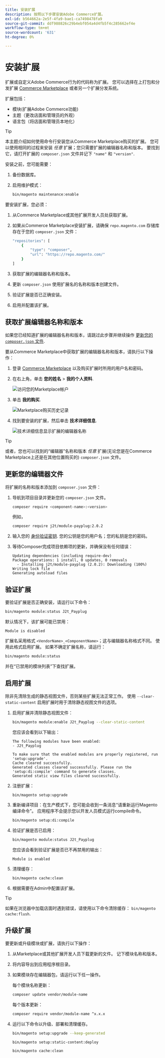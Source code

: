 ```yaml
---
title: 安装扩展
description: 按照以下步骤安装Adobe Commerce扩展。
exl-id: b564662a-2e5f-4fa9-bae1-ca7498478fa9
source-git-commit: ddf988826c29b4ebf054a4d4fb5f4c285662ef4e
workflow-type: tm+mt
source-wordcount: '631'
ht-degree: 0%

---
```


# 安装扩展

扩展或自定义Adobe Commerce行为的代码称为扩展。 您可以选择在上打包和分发扩展 [Commerce Marketplace](https://marketplace.magento.com) 或者另一个扩展分发系统。

扩展包括：

- 模块(扩展Adobe Commerce功能)
- 主题（更改店面和管理员的外观）
- 语言包（将店面和管理员本地化）

>[!TIP]
>
>本主题介绍如何使用命令行安装您从Commerce Marketplace购买的扩展。 您可以使用相同的过程来安装 _任意_ 扩展；您只需要扩展的编辑器名称和版本。 要找到它，请打开扩展的 `composer.json` 文件并记下 `"name"` 和 `"version"`.

安装之前，您可能需要：

1. 备份数据库。
1. 启用维护模式：

   ```bash
   bin/magento maintenance:enable
   ```

要安装扩展，您必须：

1. 从Commerce Marketplace或其他扩展开发人员处获取扩展。
1. 如果从Commerce Marketplace安装扩展，请确保 `repo.magento.com` 存储库存在于您的 `composer.json` 文件：

   ```bash
   "repositories": [
       {
           "type": "composer",
           "url": "https://repo.magento.com/"
       }
   ]
   ```

1. 获取扩展的编辑器名称和版本。
1. 更新 `composer.json` 使用扩展名的名称和版本创建文件。
1. 验证扩展是否已正确安装。
1. 启用并配置该扩展。

## 获取扩展编辑器名称和版本

如果您已经知道扩展的编辑器名称和版本，请跳过此步骤并继续操作 [更新您的 `composer.json` 文件](#update-your-composer-file).

要从Commerce Marketplace中获取扩展的编辑器名称和版本，请执行以下操作：

1. 登录 [Commerce Marketplace](https://marketplace.magento.com) 以及购买扩展时所用的用户名和密码。

1. 在右上角，单击 **您的姓名** > **我的个人资料**.

   ![访问您的Marketplace帐户](../../assets/installation/marketplace-my-profile.png)

1. 单击 **我的购买**.

   ![Marketplace购买历史记录](../../assets/installation//marketplace-my-purchases.png)

1. 找到要安装的扩展，然后单击 **技术详细信息**.

   ![技术详细信息显示扩展的编辑器名称](../../assets/installation/marketplace-extension-technical-details.png)

>[!TIP]
>
>或者，您也可以找到的“编辑器”名称和版本 _任意_ 扩展(无论您是在Commerce Marketplace上还是在其他位置购买的) `composer.json` 文件。

## 更新您的编辑器文件

将扩展的名称和版本添加到 `composer.json` 文件：

1. 导航到项目目录并更新您的 `composer.json` 文件。

   ```bash
   composer require <component-name>:<version>
   ```

   例如，

   ```bash
   composer require j2t/module-payplug:2.0.2
   ```

1. 输入您的 [身份验证密钥](../prerequisites/authentication-keys.md). 您的公钥是您的用户名；您的私钥是您的密码。

1. 等待Composer完成项目依赖项的更新，并确保没有任何错误：

   ```terminal
   Updating dependencies (including require-dev)
   Package operations: 1 install, 0 updates, 0 removals
     - Installing j2t/module-payplug (2.0.2): Downloading (100%)
   Writing lock file
   Generating autoload files
   ```

## 验证扩展

要验证扩展是否正确安装，请运行以下命令：

```bash
bin/magento module:status J2t_Payplug
```

默认情况下，该扩展可能已禁用：

```terminal
Module is disabled
```

扩展名采用格式 `<VendorName>_<ComponentName>`；这与编辑器名称格式不同。 使用此格式启用扩展。 如果不确定扩展名称，请运行：

```bash
bin/magento module:status
```

并在“已禁用的模块列表”下查找扩展。

## 启用扩展

除非先清除生成的静态视图文件，否则某些扩展无法正常工作。 使用 `--clear-static-content` 启用扩展时用于清除静态视图文件的选项。

1. 启用扩展并清除静态视图文件：

   ```bash
   bin/magento module:enable J2t_Payplug --clear-static-content
   ```

   您应该会看到以下输出：

   ```terminal
   The following modules have been enabled:
   - J2t_Payplug
   
   To make sure that the enabled modules are properly registered, run 'setup:upgrade'.
   Cache cleared successfully.
   Generated classes cleared successfully. Please run the 'setup:di:compile' command to generate classes.
   Generated static view files cleared successfully.
   ```

1. 注册扩展：

   ```bash
   bin/magento setup:upgrade
   ```

1. 重新编译项目：在生产模式下，您可能会收到一条消息“请重新运行Magento编译命令”。 应用程序不会提示您以开发人员模式运行compile命令。

   ```bash
   bin/magento setup:di:compile
   ```

1. 验证扩展是否已启用：

   ```bash
   bin/magento module:status J2t_Payplug
   ```

   您应该会看到验证扩展是否已不再禁用的输出：

   ```terminal
   Module is enabled
   ```

1. 清理缓存：

   ```bash
   bin/magento cache:clean
   ```

1. 根据需要在Admin中配置该扩展。

>[!TIP]
>
>如果在浏览器中加载店面时遇到错误，请使用以下命令清除缓存： `bin/magento cache:flush`.

## 升级扩展

要更新或升级模块或扩展，请执行以下操作：

1. 从Marketplace或其他扩展开发人员下载更新的文件。 记下模块名称和版本。

1. 将内容导出到应用程序根目录。

1. 如果模块存在编辑器包，请运行以下任一操作。

   每个模块名称更新：

   ```bash
   composer update vendor/module-name
   ```

   每个版本更新：

   ```bash
   composer require vendor/module-name ^x.x.x
   ```

1. 运行以下命令以升级、部署和清理缓存。

   ```bash
   bin/magento setup:upgrade --keep-generated
   ```

   ```bash
   bin/magento setup:static-content:deploy
   ```

   ```bash
   bin/magento cache:clean
   ```
